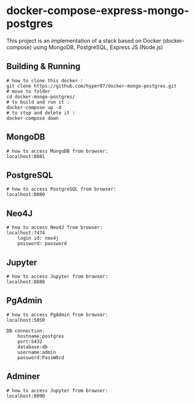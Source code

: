 # docker-compose-express-mongo-postgres

This project is an implementation of a stack based on Docker (docker-compose) using MongoDB, PostgreSQL, Express JS (Node.js)

## Building & Running

```
# how to clone this docker :
git clone https://github.com/hyper07/docker-mongo-postgres.git
# move to folder
cd docker-mongo-postgres/
# to build and run it :
docker-compose up -d
# to stop and delete it :
docker-compose down
```

## MongoDB
```
# how to access MongoDB from browser:
localhost:8081
```

## PostgreSQL
```
# how to access PostgreSQL from browser:
localhost:8080
```

## Neo4J
```
# how to access Neo4J from browser:
localhost:7474
    login id: neo4j
    password: password
```

## Jupyter
```
# how to access Jupyter from browser:
localhost:8888
```

## PgAdmin
```
# how to access PgAdmin from browser:
localhost:5050

DB connection:
    hostname:postgres
    port:5432
    database:db
    username:admin
    password:PassW0rd

```

## Adminer
```
# how to access Jupyter from browser:
localhost:8090
```